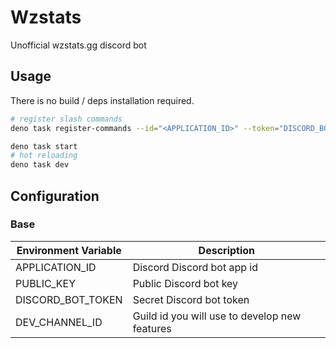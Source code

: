 # Wzstats

Unofficial wzstats.gg discord bot

## Usage

There is no build / deps installation required.

```bash
# register slash commands
deno task register-commands --id="<APPLICATION_ID>" --token="DISCORD_BOT_TOKEN"
```

```bash
deno task start
# hot reloading
deno task dev
```

## Configuration

### Base

| Environment Variable | Description                                   |
| -------------------- | --------------------------------------------- |
| APPLICATION_ID       | Discord Discord bot app id                    |
| PUBLIC_KEY           | Public Discord bot key                        |
| DISCORD_BOT_TOKEN    | Secret Discord bot token                      |
| DEV_CHANNEL_ID       | Guild id you will use to develop new features |
